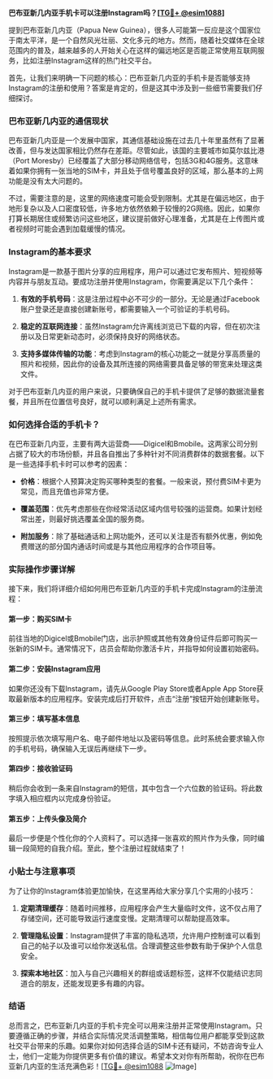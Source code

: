 **巴布亚新几内亚手机卡可以注册Instagram吗？[[TG💪+ @esim1088](https://t.me/s/esim1088)]**

提到巴布亚新几内亚（Papua New Guinea），很多人可能第一反应是这个国家位于南太平洋，是一个自然风光壮丽、文化多元的地方。然而，随着社交媒体在全球范围内的普及，越来越多的人开始关心在这样的偏远地区是否能正常使用互联网服务，比如注册Instagram这样的热门社交平台。

首先，让我们来明确一下问题的核心：巴布亚新几内亚的手机卡是否能够支持Instagram的注册和使用？答案是肯定的，但是这其中涉及到一些细节需要我们仔细探讨。

### 巴布亚新几内亚的通信现状

巴布亚新几内亚是一个发展中国家，其通信基础设施在过去几十年里虽然有了显著改善，但与发达国家相比仍然存在差距。尽管如此，该国的主要城市如莫尔兹比港（Port Moresby）已经覆盖了大部分移动网络信号，包括3G和4G服务。这意味着如果你拥有一张当地的SIM卡，并且处于信号覆盖良好的区域，那么基本的上网功能是没有太大问题的。

不过，需要注意的是，这里的网络速度可能会受到限制。尤其是在偏远地区，由于地形复杂以及人口密度较低，许多地方依然依赖于较慢的2G网络。因此，如果你打算长期居住或频繁访问这些地区，建议提前做好心理准备，尤其是在上传图片或者视频时可能会遇到加载缓慢的情况。

### Instagram的基本要求

Instagram是一款基于图片分享的应用程序，用户可以通过它发布照片、短视频等内容并与朋友互动。要成功注册并使用Instagram，你需要满足以下几个条件：

1. **有效的手机号码**：这是注册过程中必不可少的一部分。无论是通过Facebook账户登录还是直接创建新账号，都需要输入一个可验证的手机号码。
   
2. **稳定的互联网连接**：虽然Instagram允许离线浏览已下载的内容，但在初次注册以及日常更新动态时，必须保持良好的网络状态。

3. **支持多媒体传输的功能**：考虑到Instagram的核心功能之一就是分享高质量的照片和视频，因此你的设备及其所连接的网络需要具备足够的带宽来处理这类文件。

对于巴布亚新几内亚的用户来说，只要确保自己的手机卡提供了足够的数据流量套餐，并且所在位置信号良好，就可以顺利满足上述所有需求。

### 如何选择合适的手机卡？

在巴布亚新几内亚，主要有两大运营商——Digicel和Bmobile。这两家公司分别占据了较大的市场份额，并且各自推出了多种针对不同消费群体的数据套餐。以下是一些选择手机卡时可以参考的因素：

- **价格**：根据个人预算决定购买哪种类型的套餐。一般来说，预付费SIM卡更为常见，而且充值也非常方便。
  
- **覆盖范围**：优先考虑那些在你经常活动区域内信号较强的运营商。如果计划经常出差，则最好挑选覆盖全国的服务商。

- **附加服务**：除了基础通话和上网功能外，还可以关注是否有额外优惠，例如免费赠送的部分国内通话时间或是与其他应用程序的合作项目等。

### 实际操作步骤详解

接下来，我们将详细介绍如何用巴布亚新几内亚的手机卡完成Instagram的注册流程：

#### 第一步：购买SIM卡
前往当地的Digicel或Bmobile门店，出示护照或其他有效身份证件后即可购买一张新的SIM卡。通常情况下，店员会帮助你激活卡片，并指导如何设置初始密码。

#### 第二步：安装Instagram应用
如果你还没有下载Instagram，请先从Google Play Store或者Apple App Store获取最新版本的应用程序。安装完成后打开软件，点击“注册”按钮开始创建新账号。

#### 第三步：填写基本信息
按照提示依次填写用户名、电子邮件地址以及密码等信息。此时系统会要求输入你的手机号码，确保输入无误后再继续下一步。

#### 第四步：接收验证码
稍后你会收到一条来自Instagram的短信，其中包含一个六位数的验证码。将此数字填入相应框内以完成身份验证。

#### 第五步：上传头像及简介
最后一步便是个性化你的个人资料了。可以选择一张喜欢的照片作为头像，同时编辑一段简短的自我介绍。至此，整个注册过程就结束了！

### 小贴士与注意事项

为了让你的Instagram体验更加愉快，在这里再给大家分享几个实用的小技巧：

1. **定期清理缓存**：随着时间推移，应用程序会产生大量临时文件，这不仅占用了存储空间，还可能导致运行速度变慢。定期清理可以帮助提高效率。

2. **管理隐私设置**：Instagram提供了丰富的隐私选项，允许用户控制谁可以看到自己的帖子以及谁可以给你发送私信。合理调整这些参数有助于保护个人信息安全。

3. **探索本地社区**：加入与自己兴趣相关的群组或话题标签，这样不仅能结识志同道合的朋友，还能发现更多有趣的内容。

### 结语

总而言之，巴布亚新几内亚的手机卡完全可以用来注册并正常使用Instagram。只要遵循正确的步骤，并结合实际情况灵活调整策略，相信每位用户都能享受到这款社交平台带来的乐趣。如果你对如何选择合适的SIM卡还有疑问，不妨咨询专业人士，他们一定能为你提供更多有价值的建议。希望本文对你有所帮助，祝你在巴布亚新几内亚的生活充满色彩！[[TG💪+ @esim1088](https://t.me/s/esim1088) ![Image](https://i.postimg.cc/4NQfJmqS/Snipaste-2025-05-13-00-14-12.png)]